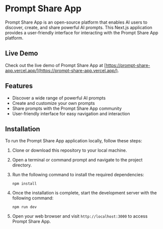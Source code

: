 # Prompt Share App

Prompt Share App is an open-source platform that enables AI users to discover, create, and share powerful AI prompts. This Next.js application provides a user-friendly interface for interacting with the Prompt Share App platform.

## Live Demo

Check out the live demo of Prompt Share App at [https://prompt-share-app.vercel.app/](https://prompt-share-app.vercel.app/).

## Features

- Discover a wide range of powerful AI prompts
- Create and customize your own prompts
- Share prompts with the Prompt Share App community
- User-friendly interface for easy navigation and interaction

## Installation

To run the Prompt Share App application locally, follow these steps:

1. Clone or download this repository to your local machine.
2. Open a terminal or command prompt and navigate to the project directory.
3. Run the following command to install the required dependencies:

   ```shell
   npm install
   ```

4. Once the installation is complete, start the development server with the following command:

   ```shell
   npm run dev
   ```

5. Open your web browser and visit `http://localhost:3000` to access Prompt Share App.
